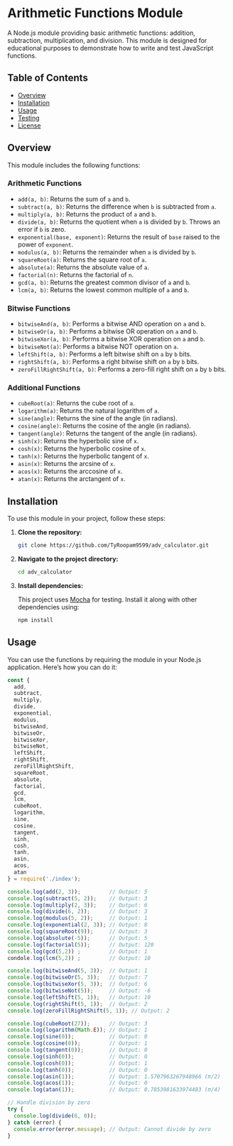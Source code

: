 # Arithmetic Functions Module

A Node.js module providing basic arithmetic functions: addition, subtraction, multiplication, and division. This module is designed for educational purposes to demonstrate how to write and test JavaScript functions.

## Table of Contents

- [Overview](#overview)
- [Installation](#installation)
- [Usage](#usage)
- [Testing](#testing)
- [License](#license)

## Overview

This module includes the following functions:

### Arithmetic Functions
- `add(a, b)`: Returns the sum of `a` and `b`.
- `subtract(a, b)`: Returns the difference when `b` is subtracted from `a`.
- `multiply(a, b)`: Returns the product of `a` and `b`.
- `divide(a, b)`: Returns the quotient when `a` is divided by `b`. Throws an error if `b` is zero.
- `exponential(base, exponent)`: Returns the result of `base` raised to the power of `exponent`.
- `modulus(a, b)`: Returns the remainder when `a` is divided by `b`.
- `squareRoot(a)`: Returns the square root of `a`.
- `absolute(a)`: Returns the absolute value of `a`.
- `factorial(n)`: Returns the factorial of `n`.
- `gcd(a, b)`: Returns the greatest common divisor of `a` and `b`.
- `lcm(a, b)`: Returns the lowest common multiple of `a` and `b`.


### Bitwise Functions
- `bitwiseAnd(a, b)`: Performs a bitwise AND operation on `a` and `b`.
- `bitwiseOr(a, b)`: Performs a bitwise OR operation on `a` and `b`.
- `bitwiseXor(a, b)`: Performs a bitwise XOR operation on `a` and `b`.
- `bitwiseNot(a)`: Performs a bitwise NOT operation on `a`.
- `leftShift(a, b)`: Performs a left bitwise shift on `a` by `b` bits.
- `rightShift(a, b)`: Performs a right bitwise shift on `a` by `b` bits.
- `zeroFillRightShift(a, b)`: Performs a zero-fill right shift on `a` by `b` bits.

### Additional Functions
- `cubeRoot(a)`: Returns the cube root of `a`.
- `logarithm(a)`: Returns the natural logarithm of `a`.
- `sine(angle)`: Returns the sine of the angle (in radians).
- `cosine(angle)`: Returns the cosine of the angle (in radians).
- `tangent(angle)`: Returns the tangent of the angle (in radians).
- `sinh(x)`: Returns the hyperbolic sine of `x`.
- `cosh(x)`: Returns the hyperbolic cosine of `x`.
- `tanh(x)`: Returns the hyperbolic tangent of `x`.
- `asin(x)`: Returns the arcsine of `x`.
- `acos(x)`: Returns the arccosine of `x`.
- `atan(x)`: Returns the arctangent of `x`.

## Installation

To use this module in your project, follow these steps:

1. **Clone the repository:**

    ```bash
    git clone https://github.com/TyRoopam9599/adv_calculator.git
    ```

2. **Navigate to the project directory:**

    ```bash
    cd adv_calculator
    ```

3. **Install dependencies:**

    This project uses [Mocha](https://mochajs.org/) for testing. Install it along with other dependencies using:

    ```bash
    npm install
    ```

## Usage

You can use the functions by requiring the module in your Node.js application. Here’s how you can do it:

```javascript
const { 
  add, 
  subtract, 
  multiply, 
  divide, 
  exponential, 
  modulus, 
  bitwiseAnd, 
  bitwiseOr, 
  bitwiseXor, 
  bitwiseNot, 
  leftShift, 
  rightShift, 
  zeroFillRightShift, 
  squareRoot, 
  absolute, 
  factorial,
  gcd,
  lcm,
  cubeRoot, 
  logarithm, 
  sine, 
  cosine, 
  tangent,
  sinh,
  cosh,
  tanh,
  asin,
  acos,
  atan
} = require('./index');

console.log(add(2, 3));         // Output: 5
console.log(subtract(5, 2));    // Output: 3
console.log(multiply(2, 3));    // Output: 6
console.log(divide(6, 2));      // Output: 3
console.log(modulus(5, 2));     // Output: 1
console.log(exponential(2, 3)); // Output: 8
console.log(squareRoot(9));     // Output: 3
console.log(absolute(-5));      // Output: 5
console.log(factorial(5));      // Output: 120
console.log(gcd(5,2)) ;         // Output: 1
condole.log(lcm(5,2)) ;         // Output: 10

console.log(bitwiseAnd(5, 3));  // Output: 1
console.log(bitwiseOr(5, 3));   // Output: 7
console.log(bitwiseXor(5, 3));  // Output: 6
console.log(bitwiseNot(5));     // Output: -6
console.log(leftShift(5, 1));   // Output: 10
console.log(rightShift(5, 1));  // Output: 2
console.log(zeroFillRightShift(5, 1)); // Output: 2

console.log(cubeRoot(27));      // Output: 3
console.log(logarithm(Math.E)); // Output: 1
console.log(sine(0));           // Output: 0
console.log(cosine(0));         // Output: 1
console.log(tangent(0));        // Output: 0
console.log(sinh(0));           // Output: 0
console.log(cosh(0));           // Output: 1
console.log(tanh(0));           // Output: 0
console.log(asin(1));           // Output: 1.5707963267948966 (π/2)
console.log(acos(1));           // Output: 0
console.log(atan(1));           // Output: 0.7853981633974483 (π/4)

// Handle division by zero
try {
  console.log(divide(6, 0));
} catch (error) {
  console.error(error.message); // Output: Cannot divide by zero
}

